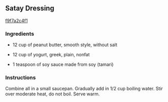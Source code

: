 ## Satay Dressing

[f9f7a2c4f1](http://www.food.com/recipe/satay-dressing-404983)

### Ingredients

 - 12 cup of peanut butter, smooth style, without salt

 - 12 cup of yogurt, greek, plain, nonfat

 - 1 teaspoon of soy sauce made from soy (tamari)

### Instructions

Combine all in a small saucepan. Gradually add in 1/2 cup boiling water. Stir over moderate heat, do not boil. Serve warm.
